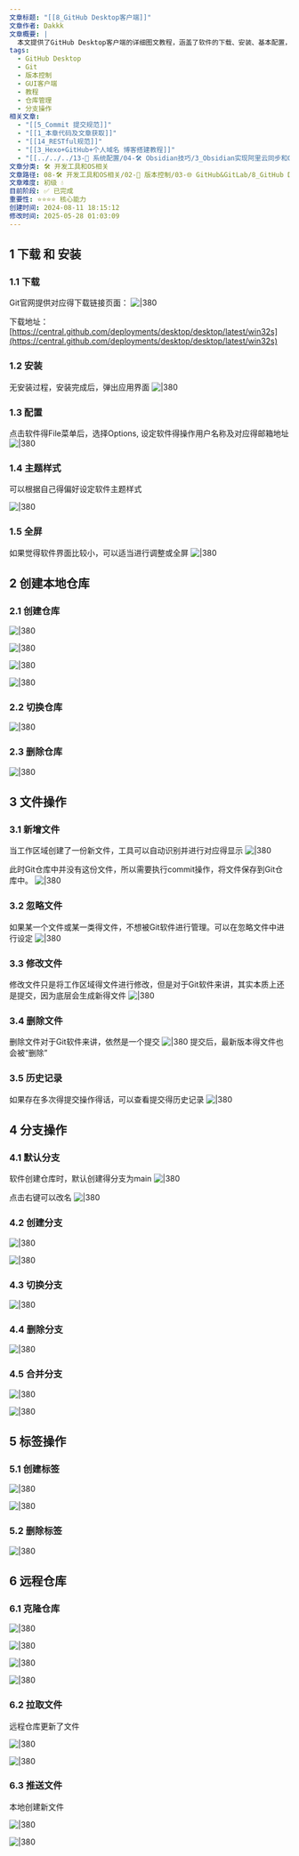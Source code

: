 ```yaml
---
文章标题: "[[8_GitHub Desktop客户端]]"
文章作者: Dakkk
文章概要: |
  本文提供了GitHub Desktop客户端的详细图文教程，涵盖了软件的下载、安装、基本配置，以及本地仓库的创建、文件操作、分支管理、标签使用，最后演示了远程仓库的克隆、拉取与推送等核心功能。
tags:
  - GitHub Desktop
  - Git
  - 版本控制
  - GUI客户端
  - 教程
  - 仓库管理
  - 分支操作
相关文章:
  - "[[5_Commit 提交规范]]"
  - "[[1_本章代码及文章获取]]"
  - "[[14_RESTful规范]]"
  - "[[3_Hexo+GitHub+个人域名 博客搭建教程]]"
  - "[[../../../13-🔧 系统配置/04-🛠️ Obsidian技巧/3_Obsidian实现阿里云同步和Git备份]]"
文章分类: 🛠️ 开发工具和OS相关
文章路径: 08-🛠️ 开发工具和OS相关/02-🔧 版本控制/03-🌐 GitHub&GitLab/8_GitHub Desktop客户端.md
文章难度: 初级 💧
目前阶段: ✅ 已完成
重要性: ⭐⭐⭐⭐ 核心能力
创建时间: 2024-08-11 18:15:12
修改时间: 2025-05-28 01:03:09
---
```


## 1 下载 和 安装

### 1.1 下载

Git官网提供对应得下载链接页面：
![|380](https://my-obsidian-image.oss-cn-guangzhou.aliyuncs.com/2024/04/ce79e2dd74a5589fc278f1f5d4447cbf.png)

下载地址：[https://central.github.com/deployments/desktop/desktop/latest/win32s](https://central.github.com/deployments/desktop/desktop/latest/win32s)
### 1.2 安装

无安装过程，安装完成后，弹出应用界面
![|380](https://my-obsidian-image.oss-cn-guangzhou.aliyuncs.com/2024/04/c595b930cf45f2cf6502ed65d4b150c6.png)
### 1.3 配置

点击软件得File菜单后，选择Options, 设定软件得操作用户名称及对应得邮箱地址
![|380](https://my-obsidian-image.oss-cn-guangzhou.aliyuncs.com/2024/04/d7470000c8ad5166494ba095ed012122.png)

### 1.4 主题样式

可以根据自己得偏好设定软件主题样式

![|380](https://my-obsidian-image.oss-cn-guangzhou.aliyuncs.com/2024/04/e90ce3e511650c616d23e6fc6665296a.png)

### 1.5 全屏

如果觉得软件界面比较小，可以适当进行调整或全屏
![|380](https://my-obsidian-image.oss-cn-guangzhou.aliyuncs.com/2024/04/ecde0394779c33d130b90d3da0f0713e.png)

## 2 创建本地仓库

### 2.1 创建仓库

![|380](https://my-obsidian-image.oss-cn-guangzhou.aliyuncs.com/2024/04/226774f90580dcfdc8816a5a9c2550ab.png)

![|380](https://my-obsidian-image.oss-cn-guangzhou.aliyuncs.com/2024/04/c00453448340d379edc10fe9b5b80726.png)

![|380](https://my-obsidian-image.oss-cn-guangzhou.aliyuncs.com/2024/04/d22ea0c5c4f30a885e63b912acbf27eb.png)

![|380](https://my-obsidian-image.oss-cn-guangzhou.aliyuncs.com/2024/04/84c00486137ef6227ae84886b5a276ee.png)

### 2.2 切换仓库

![|380](https://my-obsidian-image.oss-cn-guangzhou.aliyuncs.com/2024/04/cedf1a382f942373f235d4a73312f519.png)

### 2.3 删除仓库

![|380](https://my-obsidian-image.oss-cn-guangzhou.aliyuncs.com/2024/04/b8be4be285fdc46ac5e5d5dacf944c1a.png)

## 3 文件操作

### 3.1 新增文件

当工作区域创建了一份新文件，工具可以自动识别并进行对应得显示
![|380](https://my-obsidian-image.oss-cn-guangzhou.aliyuncs.com/2024/04/d8b4e997636413a2c0f41a8ad8470b14.png)

此时Git仓库中并没有这份文件，所以需要执行commit操作，将文件保存到Git仓库中。
![|380](https://my-obsidian-image.oss-cn-guangzhou.aliyuncs.com/2024/04/315517b753d2e3dcd678b98b1cab342f.png)
### 3.2 忽略文件

如果某一个文件或某一类得文件，不想被Git软件进行管理。可以在忽略文件中进行设定
![|380](https://my-obsidian-image.oss-cn-guangzhou.aliyuncs.com/2024/04/8e9fa741a6831124f1462c2de756edb8.png)

### 3.3 修改文件

修改文件只是将工作区域得文件进行修改，但是对于Git软件来讲，其实本质上还是提交，因为底层会生成新得文件
![|380](https://my-obsidian-image.oss-cn-guangzhou.aliyuncs.com/2024/04/ce6b563f7a3a52c34610d14b4a357269.png)
### 3.4 删除文件

删除文件对于Git软件来讲，依然是一个提交
![|380](https://my-obsidian-image.oss-cn-guangzhou.aliyuncs.com/2024/04/38aa77e5c6ec95106bb01d46084b35f9.png)
提交后，最新版本得文件也会被“删除”

### 3.5 历史记录

如果存在多次得提交操作得话，可以查看提交得历史记录
![|380](https://my-obsidian-image.oss-cn-guangzhou.aliyuncs.com/2024/04/4020317346ceab7d67eea48615a9c0d7.png)

## 4 分支操作

### 4.1 默认分支

软件创建仓库时，默认创建得分支为main
![|380](https://my-obsidian-image.oss-cn-guangzhou.aliyuncs.com/2024/04/122545a9289172fdb9c572caca508064.png)

点击右键可以改名
![|380](https://my-obsidian-image.oss-cn-guangzhou.aliyuncs.com/2024/04/530e97d15abda038d5a2697bd2e669bc.png)

### 4.2 创建分支

![|380](https://my-obsidian-image.oss-cn-guangzhou.aliyuncs.com/2024/04/75fe23645ba03a9b541a60aa03eca285.png)

![|380](https://my-obsidian-image.oss-cn-guangzhou.aliyuncs.com/2024/04/9f185765dcbb5363fe8805ae91d1c614.png)

### 4.3 切换分支

![|380](https://my-obsidian-image.oss-cn-guangzhou.aliyuncs.com/2024/04/b7b955ec1ac0164beeabcae64acf107e.png)

### 4.4 删除分支

![|380](https://my-obsidian-image.oss-cn-guangzhou.aliyuncs.com/2024/04/637e4836d944780c0fcc3e4820afcee9.png)

### 4.5 合并分支

![|380](https://my-obsidian-image.oss-cn-guangzhou.aliyuncs.com/2024/04/1b7049652f326dae04a48be465efd4e1.png)

![|380](https://my-obsidian-image.oss-cn-guangzhou.aliyuncs.com/2024/04/c8320a2c0f8cb67d8e7a9832aca0baa9.png)

## 5 标签操作

### 5.1 创建标签

![|380](https://my-obsidian-image.oss-cn-guangzhou.aliyuncs.com/2024/04/c30c82e72f070074c2c57af4a38691be.png)

![|380](https://my-obsidian-image.oss-cn-guangzhou.aliyuncs.com/2024/04/66c2086848cec548b2dae39fa00255e3.png)

### 5.2 删除标签

![|380](https://my-obsidian-image.oss-cn-guangzhou.aliyuncs.com/2024/04/4ffeec8ed1c9fd10078979cb4c97c46a.png)

## 6 远程仓库

### 6.1 克隆仓库

![|380](https://my-obsidian-image.oss-cn-guangzhou.aliyuncs.com/2024/04/8dfaaace38308fa3d5393b39810d6555.png)

![|380](https://my-obsidian-image.oss-cn-guangzhou.aliyuncs.com/2024/04/eeb32b41cb45175a80d8262fb40d7aa5.png)

![|380](https://my-obsidian-image.oss-cn-guangzhou.aliyuncs.com/2024/04/fd6862935d878be0a946cb16f33381a1.png)

![|380](https://my-obsidian-image.oss-cn-guangzhou.aliyuncs.com/2024/04/7aa445c17ecd6160233b182b8b5dc126.png)

### 6.2 拉取文件

远程仓库更新了文件

![|380](https://my-obsidian-image.oss-cn-guangzhou.aliyuncs.com/2024/04/71387caf4f3d47bd40e8d5796a882061.png)

![|380](https://my-obsidian-image.oss-cn-guangzhou.aliyuncs.com/2024/04/3b665cdf8c3e19d1f393fb5d39b20761.png)

### 6.3 推送文件

本地创建新文件

![|380](https://my-obsidian-image.oss-cn-guangzhou.aliyuncs.com/2024/04/1b703a07b0cb9493fbeac23d1ac869f3.png)

![|380](https://my-obsidian-image.oss-cn-guangzhou.aliyuncs.com/2024/04/fb489ed791bf54c7d21c2b91bec0c002.png)